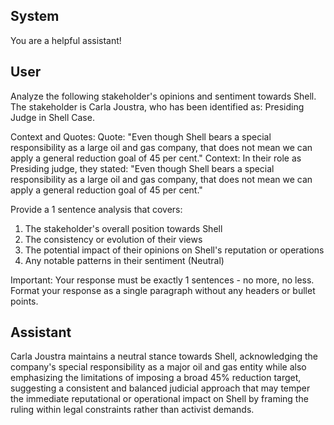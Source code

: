 ## System

You are a helpful assistant!

## User


Analyze the following stakeholder's opinions and sentiment towards Shell. The stakeholder is Carla Joustra, who has been identified as: Presiding Judge in Shell Case.

Context and Quotes:
Quote: "Even though Shell bears a special responsibility as a large oil and gas company, that does not mean we can apply a general reduction goal of 45 per cent."
Context: In their role as Presiding judge, they stated: "Even though Shell bears a special responsibility as a large oil and gas company, that does not mean we can apply a general reduction goal of 45 per cent."

Provide a 1 sentence analysis that covers:
1. The stakeholder's overall position towards Shell
2. The consistency or evolution of their views
3. The potential impact of their opinions on Shell's reputation or operations
4. Any notable patterns in their sentiment (Neutral)

Important: Your response must be exactly 1 sentences - no more, no less.
Format your response as a single paragraph without any headers or bullet points.


## Assistant

Carla Joustra maintains a neutral stance towards Shell, acknowledging the company's special responsibility as a major oil and gas entity while also emphasizing the limitations of imposing a broad 45% reduction target, suggesting a consistent and balanced judicial approach that may temper the immediate reputational or operational impact on Shell by framing the ruling within legal constraints rather than activist demands.

